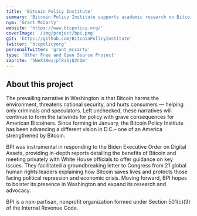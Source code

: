 ```yaml
---
title: 'Bitcoin Policy Institute'
summary: 'Bitcoin Policy Institute supports academic research on Bitcoin and conducts advocacy in Washington D.C.'
nym: 'Grant McCarty'
website: 'https://www.btcpolicy.org/'
coverImage: '/img/project/bpi.png'
git: 'https://github.com/BitcoinPolicyInstitute'
twitter: 'btcpolicyorg'
personalTwitter: 'grant_mccarty'
type: 'Other Free and Open Source Project'
zaprite: 'hNeX1BwyjpTXi6jQ2CQm'
---
```


## About this project

The prevailing narrative in Washington is that Bitcoin harms the environment, threatens national security, and hurts consumers — helping only criminals and speculators. Left unchecked, these narratives will continue to form the tailwinds for policy with grave consequences for American Bitcoiners. Since forming in January, the Bitcoin Policy Institute has been advancing a different vision in D.C.– one of an America strengthened by Bitcoin. 

BPI was instrumental in responding to the Biden Executive Order on Digital Assets, providing in-depth reports detailing the benefits of Bitcoin and meeting privately with White House officials to offer guidance on key issues. They facilitated a groundbreaking letter to Congress from 21 global human rights leaders explaining how Bitcoin saves lives and protects those facing political repression and economic crisis. Moving forward, BPI hopes to bolster its presence in Washington and expand its research and advocacy. 

BPI is a non-partisan, nonprofit organization formed under Section 501(c)(3) of the Internal Revenue Code.
